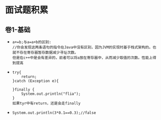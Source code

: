 # 面试题积累

## 卷1-基础

- ```
  a+=b;与a=a+b的区别:
  //你会发现这两条语句的指令在Java中没有区别，因为JVM的实现时基于栈式架构的。也就不存在寄存器暂存数据减少寻址次数。
  但是在c++中是会有差异的，前者可以将a放在寄存器中，从而减少取值的次数。性能上得到提高
  ```

  

- ```
  try{
      return;
  }catch (Exception e){
  
  }finally {
      System.out.println("flia");
  }
  如果tyr中有return，还是会走finally
  ```

  

- ```
  System.out.println(3*0.1==0.3);//false
  ```

